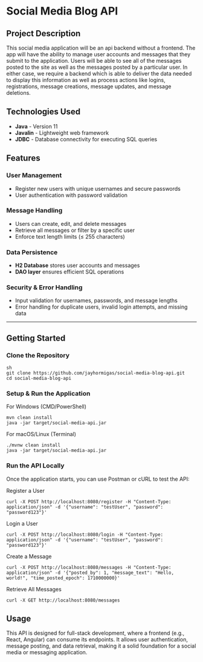 # Social Media Blog API

## Project Description  
This social media application will be an api backend without a frontend. The app will have the ability to manage user accounts and messages that they submit to the application. Users will be able to see all of the messages posted to the site as well as the messages posted by a particular user. In either case, we require a backend which is able to deliver the data needed to display this information as well as process actions like logins, registrations, message creations, message updates, and message deletions.

## Technologies Used  
- **Java** - Version 11
- **Javalin** - Lightweight web framework     
- **JDBC** - Database connectivity for executing SQL queries

## Features  

### User Management  
- Register new users with unique usernames and secure passwords  
- User authentication with password validation  

### Message Handling  
- Users can create, edit, and delete messages  
- Retrieve all messages or filter by a specific user  
- Enforce text length limits (≤ 255 characters)  

### Data Persistence  
- **H2 Database** stores user accounts and messages  
- **DAO layer** ensures efficient SQL operations  

### Security & Error Handling  
- Input validation for usernames, passwords, and message lengths  
- Error handling for duplicate users, invalid login attempts, and missing data  

---

## Getting Started  

### Clone the Repository  
```
sh
git clone https://github.com/jayhormigas/social-media-blog-api.git  
cd social-media-blog-api
```

### Setup & Run the Application
For Windows (CMD/PowerShell)
```
mvn clean install  
java -jar target/social-media-api.jar  
```

For macOS/Linux (Terminal)
```
./mvnw clean install  
java -jar target/social-media-api.jar  
```

### Run the API Locally
Once the application starts, you can use Postman or cURL to test the API:

Register a User
```
curl -X POST http://localhost:8080/register -H "Content-Type: application/json" -d '{"username": "testUser", "password": "password123"}'
```

Login a User
```
curl -X POST http://localhost:8080/login -H "Content-Type: application/json" -d '{"username": "testUser", "password": "password123"}'
```

Create a Message
```
curl -X POST http://localhost:8080/messages -H "Content-Type: application/json" -d '{"posted_by": 1, "message_text": "Hello, world!", "time_posted_epoch": 1710000000}'
```

Retrieve All Messages
```
curl -X GET http://localhost:8080/messages
```

## Usage
This API is designed for full-stack development, where a frontend (e.g., React, Angular) can consume its endpoints. It allows user authentication, message posting, and data retrieval, making it a solid foundation for a social media or messaging application.
